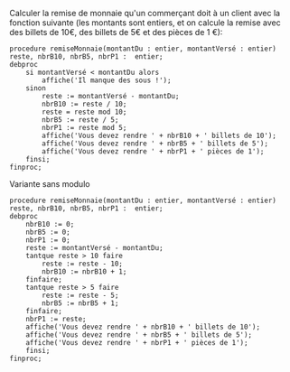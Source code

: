 Calculer la remise de monnaie qu'un commerçant doit à un client avec la fonction suivante (les montants sont entiers, et on calcule la remise avec des billets de 10€, des billets de 5€ et des pièces de 1 €): 

```
procedure remiseMonnaie(montantDu : entier, montantVersé : entier)
reste, nbrB10, nbrB5, nbrP1 :  entier;
debproc
	si montantVersé < montantDu alors
		affiche('Il manque des sous !');
	sinon
		reste := montantVersé - montantDu;
		nbrB10 := reste / 10;
		reste = reste mod 10;
		nbrB5 := reste / 5;
		nbrP1 := reste mod 5;
		affiche('Vous devez rendre ' + nbrB10 + ' billets de 10');
		affiche('Vous devez rendre ' + nbrB5 + ' billets de 5');
		affiche('Vous devez rendre ' + nbrP1 + ' pièces de 1');
	finsi;
finproc;
```
Variante sans modulo
```
procedure remiseMonnaie(montantDu : entier, montantVersé : entier)
reste, nbrB10, nbrB5, nbrP1 :  entier;
debproc
	nbrB10 := 0;
	nbrB5 := 0;
	nbrP1 := 0;
	reste := montantVersé - montantDu;
	tantque reste > 10 faire
		reste := reste - 10;
		nbrB10 := nbrB10 + 1;
	finfaire;
	tantque reste > 5 faire
		reste := reste - 5;
		nbrB5 := nbrB5 + 1;
	finfaire;
	nbrP1 := reste;
	affiche('Vous devez rendre ' + nbrB10 + ' billets de 10');
	affiche('Vous devez rendre ' + nbrB5 + ' billets de 5');
	affiche('Vous devez rendre ' + nbrP1 + ' pièces de 1');
	finsi;
finproc;
```